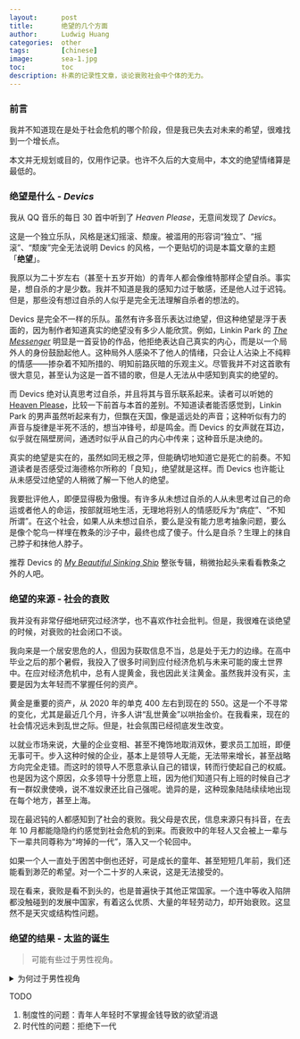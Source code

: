 ```yaml
---
layout:      post
title:       绝望的几个方面
author:      Ludwig Huang
categories:  other
tags:        [chinese]
image:       sea-1.jpg
toc:         toc
description: 朴素的记录性文章，谈论衰败社会中个体的无力。
---
```


### 前言

我并不知道现在是处于社会危机的哪个阶段，但是我已失去对未来的希望，很难找到一个增长点。

本文并无规划或目的，仅用作记录。也许不久后的大变局中，本文的绝望情绪算是最低的。

### 绝望是什么 - *Devics*

我从 QQ 音乐的每日 30 首中听到了 *Heaven Please*，无意间发现了 *Devics*。

这是一个独立乐队，风格是迷幻摇滚、颓废。被滥用的形容词“独立”、“摇滚”、“颓废”完全无法说明 Devics 的风格，一个更贴切的词是本篇文章的主题「**绝望**」。

我原以为二十岁左右（甚至十五岁开始）的青年人都会像维特那样企望自杀。事实是，想自杀的才是少数。我并不知道是我的感知力过于敏感，还是他人过于迟钝。但是，那些没有想过自杀的人似乎是完全无法理解自杀者的想法的。

Devics 是完全不一样的乐队。虽然有许多音乐表达过绝望，但这种绝望是浮于表面的，因为制作者知道真实的绝望没有多少人能欣赏。例如，Linkin Park 的 [*The Messenger*](https://youtu.be/KDOkMSf-F14?si=6YaVA9e_eZshQ3nz) 明显是一首妥协的作品，他拒绝表达自己真实的内心，而是以一个局外人的身份鼓励起他人。这种局外人感染不了他人的情绪，只会让人沾染上不纯粹的情感——掺杂着不知所措的、明知前路灰暗的乐观主义。尽管我并不对这首歌有很大意见，甚至认为这是一首不错的歌，但是人无法从中感知到真实的绝望的。

而 Devics 绝对认真思考过自杀，并且将其与音乐联系起来。读者可以听她的 [Heaven Please](https://youtu.be/2BYA0Lz-VsI?si=4lM-FqNeXb1nxZe8)，比较一下前首与本首的差别。不知道读者能否感觉到，Linkin Park 的男声虽然听起来有力，但飘在天国，像是遥远处的声音；这种听似有力的声音与旋律是半死不活的，想当冲锋号，却是鸣金。而 Devics 的女声就在耳边，似乎就在隔壁房间，通透时似乎从自己的内心中传来；这种音乐是决绝的。

真实的绝望是实在的，虽然如同无根之萍，但能确切地知道它是死亡的前奏。不知道读者是否感受过海德格尔所称的「良知」，绝望就是这样。而 Devics 也许能让从未感受过绝望的人稍微了解一下他人的绝望。

我要批评他人，即便显得极为傲慢。有许多从未想过自杀的人从未思考过自己的命运或者他人的命运，按部就班地生活，无理地将别人的情感贬斥为“病症”、“不知所谓”。在这个社会，如果人从未想过自杀，要么是没有能力思考抽象问题，要么是像个鸵鸟一样埋在教条的沙子中，最终也成了傻子。什么是自杀？生理上的抹自己脖子和抹他人脖子。

推荐 Devics 的 *[My Beautiful Sinking Ship](https://www.allmusic.com/album/my-beautiful-sinking-ship-mw0000226867)* 整张专辑，稍微抬起头来看看教条之外的人吧。

### 绝望的来源 - 社会的衰败

我并没有非常仔细地研究过经济学，也不喜欢作社会批判。但是，我很难在谈绝望的时候，对衰败的社会闭口不谈。

我向来是一个居安思危的人，但因为获取信息不当，总是处于无力的边缘。在高中毕业之后的那个暑假，我投入了很多时间到应付经济危机与未来可能的废土世界中。在应对经济危机中，总有人提黄金，我也因此关注黄金。虽然我并没有买，主要是因为太年轻而不掌握任何的资产。

黄金是重要的资产，从 2020 年的单克 400 左右到现在的 550。这是一个不寻常的变化，尤其是最近几个月，许多人讲“乱世黄金”以哄抬金价。在我看来，现在的社会情况远未到乱世之际。但是，社会氛围已经彻底发生改变。

以就业市场来说，大量的企业变相、甚至不掩饰地取消双休，要求员工加班，即便无事可干。步入这种时候的企业，基本上是领导人无能，无法带来增长，甚至战略方向完全走错。而这时的领导人不愿意承认自己的错误，转而行使起自己的权威。也是因为这个原因，众多领导十分愿意上班，因为他们知道只有上班的时候自己才有一群奴隶使唤，说不准奴隶还比自己强呢。诡异的是，这种现象陆陆续续地出现在每个地方，甚至上海。

现在最迟钝的人都感知到了社会的衰败。我父母是农民，信息来源只有抖音，在去年 10 月都能隐隐约约感觉到社会危机的到来。而衰败中的年轻人又会被上一辈与下一辈共同尊称为“垮掉的一代”，落入又一个轮回中。

如果一个人一直处于困苦中倒也还好，可是成长的童年、甚至短短几年前，我们还能看到渺茫的希望。对一个二十岁的人来说，这是无法接受的。

现在看来，衰败是看不到头的，也是普遍快于其他正常国家。一个连中等收入陷阱都没触碰到的发展中国家，有着这么优质、大量的年轻劳动力，却开始衰败。这显然不是天灾或结构性问题。

### 绝望的结果 - 太监的诞生

> 可能有些过于男性视角。

<details><summary>为何过于男性视角</summary>
<p>
这几年来，我变得过于自我与男性化，这可能出自年龄增长带来的无法避免的雄性激素。男性化既出自社会规训，又出自个体预设的立场。而事实上，这两者是完全生造出来的东西。
<p>
<p>
先做个简单科普。一般来说，男性的动物性（指一切与繁衍相关的欲望）是普遍强于女性的，这点尤其在性欲上显著。月经、孕期与哺乳期的女性的动物性也较强。可能在许多女性读者看来，弗洛伊德或者拉康等精神分析上的「阉割」「费勒斯」等概念十分难以理解，过于男性视角。但是，他们口中的东西实实在在地影响着男性做决定，“精虫上脑”不是形容词。不记得在哪里读到，一个男性渔民在听到一桩侵犯案后说到，男人就该把两颗球里的东西用手解决掉，再也别受它们影响。
</p>
</details>


TODO

1. 制度性的问题：青年人年轻时不掌握金钱导致的欲望消退
2. 时代性的问题：拒绝下一代
